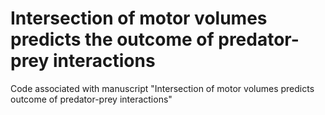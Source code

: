 # Intersection of motor volumes predicts the outcome of predator-prey interactions

Code associated with manuscript "Intersection of motor volumes predicts outcome of predator-prey interactions"


